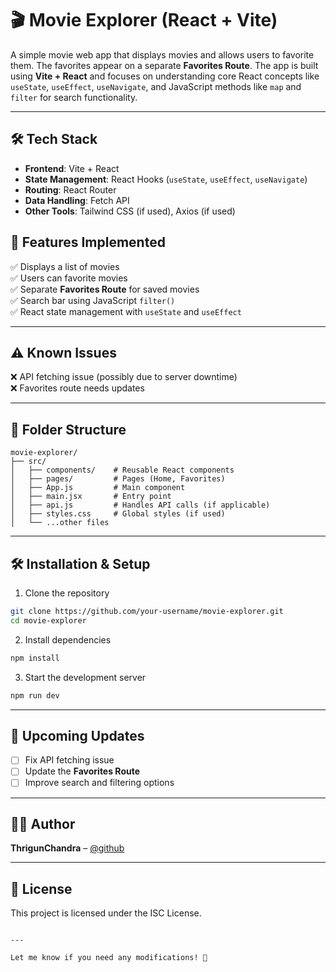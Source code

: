 # 🎬 Movie Explorer (React + Vite)

A simple movie web app that displays movies and allows users to favorite them. The favorites appear on a separate **Favorites Route**. The app is built using **Vite + React** and focuses on understanding core React concepts like `useState`, `useEffect`, `useNavigate`, and JavaScript methods like `map` and `filter` for search functionality.

---

## 🛠️ Tech Stack

- **Frontend**: Vite + React
- **State Management**: React Hooks (`useState`, `useEffect`, `useNavigate`)
- **Routing**: React Router
- **Data Handling**: Fetch API
- **Other Tools**: Tailwind CSS (if used), Axios (if used)


## 🚀 Features Implemented

✅ Displays a list of movies  
✅ Users can favorite movies  
✅ Separate **Favorites Route** for saved movies  
✅ Search bar using JavaScript `filter()`  
✅ React state management with `useState` and `useEffect`  

---

## ⚠️ Known Issues

❌ API fetching issue (possibly due to server downtime)  
❌ Favorites route needs updates  

---

## 📁 Folder Structure

```
movie-explorer/
├── src/
│   ├── components/    # Reusable React components
│   ├── pages/         # Pages (Home, Favorites)
│   ├── App.js         # Main component
│   ├── main.jsx       # Entry point
│   ├── api.js         # Handles API calls (if applicable)
│   ├── styles.css     # Global styles (if used)
│   └── ...other files
```

---

## 🛠️ Installation & Setup

1. Clone the repository  
```bash
git clone https://github.com/your-username/movie-explorer.git
cd movie-explorer
```

2. Install dependencies  
```bash
npm install
```

3. Start the development server  
```bash
npm run dev
```

---

## 📌 Upcoming Updates

- [ ] Fix API fetching issue  
- [ ] Update the **Favorites Route**  
- [ ] Improve search and filtering options  

---

## 👨‍💻 Author

**ThrigunChandra** – [@github](https://github.com/ThrigunChandra)

---

## 📄 License

This project is licensed under the ISC License.
```

---

Let me know if you need any modifications! 🚀
